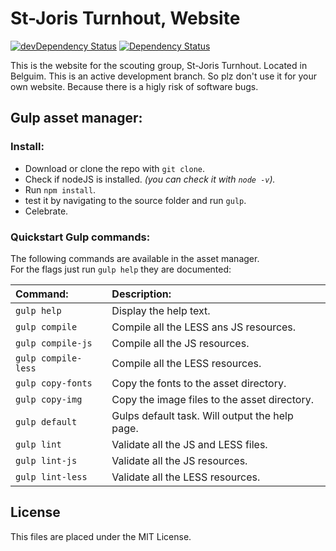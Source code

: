 St-Joris Turnhout, Website
===============================
[![devDependency Status](https://david-dm.org/tjoosten/sijot-1/dev-status.svg)](https://david-dm.org/tjoosten/sijot-1#info=devDependencies)
[![Dependency Status](https://david-dm.org/tjoosten/sijot-1.svg)](https://david-dm.org/tjoosten/sijot-1)

This is the website for the scouting group, St-Joris Turnhout. Located in Belguim. 
This is an active development branch. So plz don't use it for your own website. Because there is a 
higly risk of software bugs. 

## Gulp asset manager:

### Install:

- Download or clone the repo with `git clone`. 
- Check if nodeJS is installed. *(you can check it with `node -v`).*
- Run `npm install`.
- test it by navigating to the source folder and run `gulp`.
- Celebrate.

### Quickstart Gulp commands: 

The following commands are available in the asset manager. <br>
For the flags just run `gulp help` they are documented: 

| Command:             | Description:                                    | 
| :------------------- | :---------------------------------------------- |
| `gulp help`          | Display the help text.                          | 
| `gulp compile`       | Compile all the LESS ans JS resources.          | 
| `gulp compile-js`    | Compile all the JS resources.                   | 
| `gulp compile-less`  | Compile all the LESS resources.                 | 
| `gulp copy-fonts`    | Copy the fonts to the asset directory.          | 
| `gulp copy-img`      | Copy the image files to the asset directory.    |
| `gulp default`       | Gulps default task. Will output the help page.  |
| `gulp lint`          | Validate all the JS and LESS files.             | 
| `gulp lint-js`       | Validate all the JS resources.                  |
| `gulp lint-less`     | Validate all the LESS resources.                |

## License 
This files are placed under the MIT License.